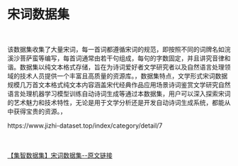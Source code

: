 <h1>宋词数据集</h1><br /><p>该数据集收集了大量宋词，每一首词都遵循宋词的规范，即按照不同的词牌名如浣溪沙菩萨蛮等编写，每首词通常由若干句组成，每句的字数固定，并且讲究音律和谐。数据集以纯文本格式存储，旨在为诗词爱好者文学研究者以及自然语言处理领域的技术人员提供一个丰富且高质量的资源库。，数据集特点，文学形式宋词数据规模几万首文本格式纯文本内容涵盖宋代经典作品应用场景诗词鉴赏文学研究自然语言处理机器学习模型训练自动诗词生成等通过本数据集，用户可以深入探索宋词的艺术魅力和技术特性，无论是用于文学分析还是开发自动诗词生成系统，都能从中获得宝贵的资源。，</p><p>https://www.jizhi-dataset.top/index/category/detail/7</p><br /><br /><a href="https://www.jizhi-dataset.top/index/category/detail/7" target="_blank">【集智数据集】宋词数据集--原文链接</a>